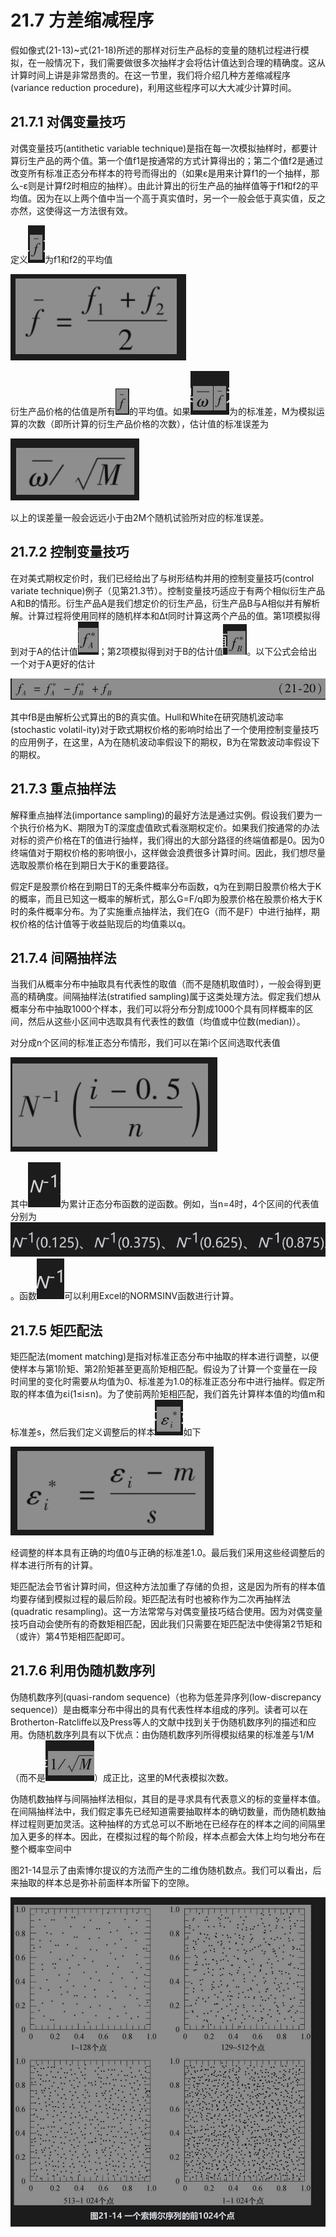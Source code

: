 # 21.7 方差缩减程序

假如像式(21-13)~式(21-18)所述的那样对衍生产品标的变量的随机过程进行模拟，在一般情况下，我们需要做很多次抽样才会将估计值达到合理的精确度。这从计算时间上讲是非常昂贵的。在这一节里，我们将介绍几种方差缩减程序(variance reduction procedure)，利用这些程序可以大大减少计算时间。

## 21.7.1 对偶变量技巧

对偶变量技巧(antithetic variable technique)是指在每一次模拟抽样时，都要计算衍生产品的两个值。第一个值f1是按通常的方式计算得出的；第二个值f2是通过改变所有标准正态分布样本的符号而得出的（如果ε是用来计算f1的一个抽样，那么-ε则是计算f2时相应的抽样）。由此计算出的衍生产品的抽样值等于f1和f2的平均值。因为在以上两个值中当一个高于真实值时，另一个一般会低于真实值，反之亦然，这使得这一方法很有效。

定义![](images/2024-03-18-15-41-12.png)为f1和f2的平均值

![](images/2024-03-18-15-41-23.png)

衍生产品价格的估值是所有![](images/2024-03-18-15-41-42.png)的平均值。如果![](images/2024-03-18-15-42-00.png)为的标准差，M为模拟运算的次数（即所计算的衍生产品价格的次数），估计值的标准误差为

![](images/2024-03-18-15-42-13.png)

以上的误差量一般会远远小于由2M个随机试验所对应的标准误差。

## 21.7.2 控制变量技巧

在对美式期权定价时，我们已经给出了与树形结构并用的控制变量技巧(control variate technique)例子（见第21.3节）。控制变量技巧适应于有两个相似衍生产品A和B的情形。衍生产品A是我们想定价的衍生产品，衍生产品B与A相似并有解析解。计算过程将使用同样的随机样本和Δt同时计算这两个产品的值。第1项模拟得到对于A的估计值![](images/2024-03-18-15-42-45.png)；第2项模拟得到对于B的估计值![](images/2024-03-18-15-42-59.png)。以下公式会给出一个对于A更好的估计

![](images/2024-03-18-15-43-10.png)

其中fB是由解析公式算出的B的真实值。Hull和White在研究随机波动率(stochastic volatil-ity)对于欧式期权价格的影响时给出了一个使用控制变量技巧的应用例子，在这里，A为在随机波动率假设下的期权，B为在常数波动率假设下的期权。

## 21.7.3 重点抽样法

解释重点抽样法(importance sampling)的最好方法是通过实例。假设我们要为一个执行价格为K、期限为T的深度虚值欧式看涨期权定价。如果我们按通常的办法对标的资产价格在T的值进行抽样，我们得出的大部分路径的终端值都是0。因为0终端值对于期权价格的影响很小，这样做会浪费很多计算时间。因此，我们想尽量选取股票价格在到期日大于K的重要路径。

假定F是股票价格在到期日T的无条件概率分布函数，q为在到期日股票价格大于K的概率，而且已知这一概率的解析式，那么G=F/q即为股票价格在股票价格大于K时的条件概率分布。为了实施重点抽样法，我们在G（而不是F）中进行抽样，期权价格的估计值等于收益贴现后的均值乘以q。

## 21.7.4 间隔抽样法

当我们从概率分布中抽取具有代表性的取值（而不是随机取值时），一般会得到更高的精确度。间隔抽样法(stratified sampling)属于这类处理方法。假定我们想从概率分布中抽取1000个样本，我们可以将分布分割成1000个具有同样概率的区间，然后从这些小区间中选取具有代表性的数值（均值或中位数(median)）。

对分成n个区间的标准正态分布情形，我们可以在第i个区间选取代表值

![](images/2024-03-18-15-44-03.png)

其中![](images/2024-03-18-15-44-45.png)为累计正态分布函数的逆函数。例如，当n=4时，4个区间的代表值分别为![](images/2024-03-18-15-45-02.png)。函数![](images/2024-03-18-15-45-25.png)可以利用Excel的NORMSINV函数进行计算。

## 21.7.5 矩匹配法

矩匹配法(moment matching)是指对标准正态分布中抽取的样本进行调整，以便使样本与第1阶矩、第2阶矩甚至更高阶矩相匹配。假设为了计算一个变量在一段时间里的变化时需要从均值为0、标准差为1.0的标准正态分布中进行抽样。假定所取的样本值为εi(1≤i≤n)。为了使前两阶矩相匹配，我们首先计算样本值的均值m和标准差s，然后我们定义调整后的样本![](images/2024-03-18-15-45-39.png)如下

![](images/2024-03-18-15-45-52.png)

经调整的样本具有正确的均值0与正确的标准差1.0。最后我们采用这些经调整后的样本进行所有的计算。

矩匹配法会节省计算时间，但这种方法加重了存储的负担，这是因为所有的样本值均要存储到模拟过程的最后阶段。矩匹配法有时也被称作为二次再抽样法(quadratic resampling)。这一方法常常与对偶变量技巧结合使用。因为对偶变量技巧自动会使所有的奇数矩相匹配，因此我们只需要在矩匹配法中使得第2节矩和（或许）第4节矩相匹配即可。

## 21.7.6 利用伪随机数序列

伪随机数序列(quasi-random sequence)（也称为低差异序列(low-discrepancy sequence)）是由概率分布中得出的具有代表性样本组成的序列。读者可以在Brotherton-Ratcliffe以及Press等人的文献中找到关于伪随机数序列的描述和应用。伪随机数序列具有以下优点：由伪随机数序列所得模拟结果的标准差与1/M（而不是![](images/2024-03-18-15-46-35.png)）成正比，这里的M代表模拟次数。


伪随机数抽样与间隔抽样法相似，其目的是寻求具有代表意义的标的变量样本值。在间隔抽样法中，我们假定事先已经知道需要抽取样本的确切数量，而伪随机数抽样过程则更加灵活。这种抽样的方式总可以不断地在已经存在的样本之间的间隔里加入更多的样本。因此，在模拟过程的每个阶段，样本点都会大体上均匀地分布在整个概率空间中

图21-14显示了由索博尔提议的方法而产生的二维伪随机数点。我们可以看出，后来抽取的样本总是弥补前面样本所留下的空隙。

![](images/2024-03-18-15-47-06.png)

